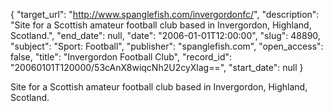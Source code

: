 {
  "target_url": "http://www.spanglefish.com/invergordonfc/", 
  "description": "Site for a Scottish amateur football club based in Invergordon, Highland, Scotland.", 
  "end_date": null, 
  "date": "2006-01-01T12:00:00", 
  "slug": 48890, 
  "subject": "Sport: Football", 
  "publisher": "spanglefish.com", 
  "open_access": false, 
  "title": "Invergordon Football Club", 
  "record_id": "20060101T120000/53cAnX8wiqcNh2U2cyXlag==", 
  "start_date": null
}

Site for a Scottish amateur football club based in Invergordon, Highland, Scotland.